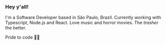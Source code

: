 ### Hey y'all!

I'm a Software Developer based in São Paulo, Brazil.
Currently working with Typescript, Node.js and React.
Love music and horror movies. The _trasher_ the better.

Pride to code 🏳️‍🌈
